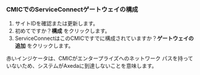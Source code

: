 ### CMICでのServiceConnectゲートウェイの構成

1.  サイトIDを確認または更新します。
2.  初めてですか？**構成** をクリックします。
3.  ServiceConnectはこのCMICですでに構成されていますか？**ゲートウェイの追加** をクリックします。

赤いインジケータは、CMICがエンタープライズへのネットワーク パスを持っていないため、システムがAxedaに到達しないことを意味します。
